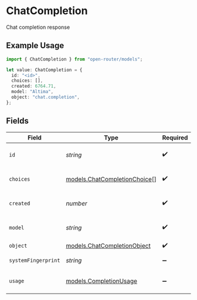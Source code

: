 # ChatCompletion

Chat completion response

## Example Usage

```typescript
import { ChatCompletion } from "open-router/models";

let value: ChatCompletion = {
  id: "<id>",
  choices: [],
  created: 6764.71,
  model: "Altima",
  object: "chat.completion",
};
```

## Fields

| Field                                                              | Type                                                               | Required                                                           | Description                                                        |
| ------------------------------------------------------------------ | ------------------------------------------------------------------ | ------------------------------------------------------------------ | ------------------------------------------------------------------ |
| `id`                                                               | *string*                                                           | :heavy_check_mark:                                                 | Unique completion identifier                                       |
| `choices`                                                          | [models.ChatCompletionChoice](../models/chatcompletionchoice.md)[] | :heavy_check_mark:                                                 | List of completion choices                                         |
| `created`                                                          | *number*                                                           | :heavy_check_mark:                                                 | Unix timestamp of creation                                         |
| `model`                                                            | *string*                                                           | :heavy_check_mark:                                                 | Model used for completion                                          |
| `object`                                                           | [models.ChatCompletionObject](../models/chatcompletionobject.md)   | :heavy_check_mark:                                                 | N/A                                                                |
| `systemFingerprint`                                                | *string*                                                           | :heavy_minus_sign:                                                 | System fingerprint                                                 |
| `usage`                                                            | [models.CompletionUsage](../models/completionusage.md)             | :heavy_minus_sign:                                                 | Token usage statistics                                             |